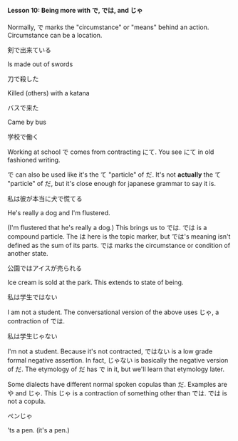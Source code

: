 
#### Lesson 10: Being more with で, では, and じゃ


Normally, で marks the "circumstance" or "means" behind an action. Circumstance can be a location.


剣で出来ている  

Is made out of swords  

  

刀で殺した  

Killed (others) with a katana  

  

バスで来た  

Came by bus  

  

学校で働く  

Working at school
で comes from contracting にて. You see にて in old fashioned writing.


で can also be used like it's the て "particle" of だ. It's not **actually** the て "particle" of だ, but it's close enough for japanese grammar to say it is.


私は彼が本当に犬で慌てる  

He's really a dog and I'm flustered.  

(I'm flustered that he's really a dog.)
This brings us to では. では is a compound particle. The は here is the topic marker, but では's meaning isn't defined as the sum of its parts. では marks the circumstance or condition of another state.


公園ではアイスが売られる  

Ice cream is sold at the park.
This extends to state of being.


私は学生ではない  

I am not a student.
The conversational version of the above uses じゃ, a contraction of では.


私は学生じゃない  

I'm not a student.
Because it's not contracted, ではない is a low grade formal negative assertion. In fact, じゃない is basically the negative version of だ. The etymology of だ has で in it, but we'll learn that etymology later.


Some dialects have different normal spoken copulas than だ. Examples are や and じゃ. This じゃ is a contraction of something other than では. では is not a copula.


ペンじゃ  

'ts a pen. (it's a pen.)
